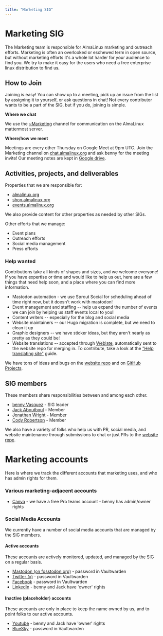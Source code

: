 ```yaml
---
title: "Marketing SIG"
---
```

# Marketing SIG

The Marketing team is responsible for AlmaLinux marketing and outreach efforts. Marketing is often an overlooked or eschewed term in open source, but without marketing efforts it's a whole lot harder for your audience to find you. We try to make it easy for the users who need a free enterprise linux distribution to find us.

## How to Join

Joining is easy! You can show up to a meeting, pick up an issue from the list by assigning it to yourself, or ask questions in chat! Not every contributor wants to be a part of the SIG, but if you do, joining is simple. 

**Where we chat**

We use the [~Marketing](https://chat.almalinux.org/almalinux/channels/marketing) channel for communication on the AlmaLinux mattermost server.

**Where/how we meet**

Meetings are every other Thursday on Google Meet at 9pm UTC. Join the Marketing channel on [chat.almalinux.org](https://chat.almalinux.org/almalinux/channels/marketing) and ask benny for the meeting invite! Our meeting notes are kept in [Google drive](https://docs.google.com/document/d/1OK8mQSU-EucCT-VdFVOd87BECmVSXIKXkG7uhLubs9o/edit#heading=h.9ynhotw081jk).

## Activities, projects, and deliverables

Properties that we are responsible for:

* [almalinux.org](https://almalinux.org)
* [shop.almalinux.org](https://shop.almalinux.org)
* [events.almalinux.org](https://events.almalinux.org)

We also provide content for other properties as needed by other SIGs.

Other efforts that we manage: 

* Event plans
* Outreach efforts
* Social media management
* Press efforts

### Help wanted

Contributions take all kinds of shapes and sizes, and we welcome everyone! If you have expertise or time and would like to help us out, here are a few things that need help soon, and a place where you can find more information.

* Mastodon automation - we use Sprout Social for scheduling ahead of time right now, but it doesn't work with mastodon! 
* Event management and staffing -- help us expand the number of events we can join by helping us staff events local to you!
* Content writers -- especially for the blog and social media
* Website maintainers -- our Hugo migration is complete, but we need to clean it up
* Graphic designers -- we have sticker ideas, but they aren't nearly as pretty as they could be!
* Website translations -- accepted through [Weblate](https://hosted.weblate.org/projects/almalinux/website-backend/), automatically sent to the website repo for merging in. To contribute, take a look at the ["Help translating site"](/Help-translating-site.html) guide.

We have tons of ideas and bugs on the [website repo](https://github.com/AlmaLinux/almalinux.org) and on [GitHub Projects](https://github.com/orgs/AlmaLinux/projects/5/views/1).

## SIG members

These members share responsibilities between and among each other.

* [benny Vasquez](mailto:benny@almalinux.org) - SIG leader
* [Jack Aboutboul](mailto:jack@almalinux.org) - Member
* [Jonathan Wright](mailto:jonathan@almalinux.org) - Member 
* [Cody Robertson](mailto:crobertson@almalinux.org) - Member 

We also have a variety of folks who help us with PR, social media, and website maintenance through submissions to chat or just PRs to the [website repo](https://github.com/AlmaLinux/almalinux.org).

# Marketing accounts

Here is where we track the different accounts that marketing uses, and who has admin rights for them.

### Various marketing-adjacent accounts

* [Canva](https://canva.com) - we have a free Pro teams account - benny has admin/owner rights

### Social Media Accounts

We currently have a number of social media accounts that are managed by the SIG members. 

#### Active accounts

These accounts are actively monitored, updated, and managed by the SIG on a regular basis. 

* [Mastodon (on fosstodon.org)](https://fosstodon.org/@almalinux) - password in Vaultwarden
* [Twitter (x)](https://twitter.com/almalinux) - password in Vaultwarden
* [Facebook](https://www.facebook.com/AlmaLinux/) - password in Vaultwarden
* [LinkedIn](https://www.linkedin.com/company/almalinuxos/) - benny and Jack have 'owner' rights

#### Inactive (placeholder) accounts

These accounts are only in place to keep the name owned by us, and to point folks to our active accounts.

* [Youtube](https://www.youtube.com/@almalinux6891) - benny and Jack have 'owner' rights
* [BlueSky](bsky.app/almalinux) - password in Vaultwarden
